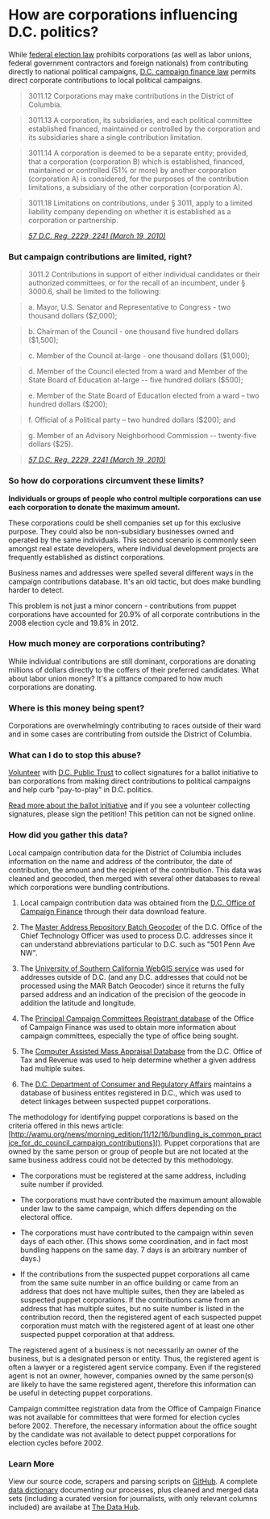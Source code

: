 # How are corporations influencing D.C. politics?

While [federal election law](http://www.fec.gov/pages/brochures/fecfeca.shtml#anchor257909) prohibits corporations (as well as labor unions, federal government contractors and foreign nationals) from contributing directly to national political campaigns, [D.C. campaign finance law](http://www.dcregs.org/Gateway/FinalAdoptionHome.aspx?RuleVersionID=3525191) permits direct corporate contributions to local political campaigns.

>3011.12 Corporations may make contributions in the District of Columbia.>3011.13 A corporation, its subsidiaries, and each political committee established financed, maintained or controlled by the corporation and its subsidiaries share a single contribution limitation.>3011.14 A corporation is deemed to be a separate entity; provided, that a corporation (corporation B) which is established, financed, maintained or controlled (51% or more) by another corporation (corporation A) is considered, for the purposes of the contribution limitations, a subsidiary of the other corporation (corporation A).>3011.18 Limitations on contributions, under § 3011, apply to a limited liability company depending on whether it is established as a corporation or partnership.
><cite>[57 D.C. Reg. 2229, 2241 (March 19, 2010)](http://www.dcegs.org/Gateway/FinalAdoptionHome.aspx?RuleVersionID=3525191)</cite>

### But campaign contributions are limited, right?

>3011.2	Contributions in support of either individual candidates or their authorized committees, or for the recall of an incumbent, under § 3000.6, shall be limited to the following:>a. Mayor, U.S. Senator and Representative to Congress - two thousand dollars ($2,000);>b. Chairman of the Council - one thousand five hundred dollars ($1,500);>c. Member of the Council at-large - one thousand dollars ($1,000);>d. Member of the Council elected from a ward and Member of the State Board of Education at-large -- five hundred dollars ($500);>e. Member of the State Board of Education elected from a ward – two hundred dollars ($200); >f. Official of a Political party – two hundred dollars ($200); and>g. Member of an Advisory Neighborhood Commission -- twenty-five dollars ($25).
><cite>[57 D.C. Reg. 2229, 2241 (March 19, 2010)](http://www.dcregs.org/Gateway/FinalAdoptionHome.aspx?RuleVersionID=3525191)</cite>


### So how do corporations circumvent these limits?

**Individuals or groups of people who control multiple corporations can use each corporation to donate the maximum amount.**

These corporations could be shell companies set up for this exclusive purpose. They could also be non-subsidiary businesses owned and operated by the same individuals. This second scenario is commonly seen amongst real estate developers, where individual development projects are frequently established as distinct corporations.

Business names and addresses were spelled several different ways in the campaign contributions database. It's an old tactic, but does make bundling harder to detect.

This problem is not just a minor concern - contributions from puppet corporations have accounted for 20.9% of all corporate contributions in the 2008 election cycle and 19.8% in 2012.

<div id="LineChartID165c378c0b660" class="chart">
</div>

### How much money are corporations contributing?

While individual contributions are still dominant, corporations are donating millions of dollars directly to the coffers of their preferred candidates. What about labor union money? It's a pittance compared to how much corporations are donating.

<div id="BarChartID165c317a1c751" class="chart">
</div>

### Where is this money being spent?

Corporations are overwhelmingly contributing to races outside of their ward and in some cases are contributing from outside the District of Columbia.

<div id="BarChartID582436ca55d9" class="chart">
</div>

### What can I do to stop this abuse?

[Volunteer](http://dcpublictrust.org/wordpress1/volunteer/) with [D.C. Public Trust](http://dcpublictrust.org/wordpress1/) to collect signatures for a ballot initiative to ban corporations from making direct contributions to political campaigns and help curb "pay-to-play" in D.C. politics.

[Read more about the ballot initiative](http://dcpublictrust.org/wordpress1/about/faq/) and if you see a volunteer collecting signatures, please sign the petition! This petition can not be signed online.

### How did you gather this data?

Local campaign contribution data for the District of Columbia includes information on the name and address of the contributor, the date of contribution, the amount and the recipient of the contribution. This data was cleaned and geocoded, then merged with several other databases to reveal which corporations were bundling contributions.

1. Local campaign contribution data was obtained from the [D.C. Office of Campaign Finance](http://www.ocf.dc.gov/serv/index.shtm) through their data download feature.

2. The [Master Address Repository Batch Geocoder](http://octo.dc.gov/D.C./OCTO/Maps+and+Apps/Online+Mapping/All+Online+Maps/Master+Address+Repository) of the D.C. Office of the Chief Technology Officer was used to process D.C. addresses since it can understand abbreviations particular to D.C. such as "501 Penn Ave NW".

3. The [University of Southern California WebGIS service](http://webgis.usc.edu/Default.aspx) was used for addresses outside of D.C. (and any D.C. addresses that could not be processed using the MAR Batch Geocoder) since it returns the fully parsed address and an indication of the precision of the geocode in addition the latitude and longitude.

4. The [Principal Campaign Committees Registrant database](http://ocf.dc.gov/registration_statements/index.asp) of the Office of Campaign Finance was used to obtain more information about campaign committees, especially the type of office being sought.

5. The [Computer Assisted Mass Appraisal Database](http://otr.cfo.dc.gov/otr/cwp/view,a,1330,q,594380.asp) from the D.C. Office of Tax and Revenue was used to help determine whether a given address had multiple suites.

6. The [D.C. Department of Consumer and Regulatory Affairs](https://corp.dcra.dc.gov/Home.aspx) maintains a database of business entites registered in D.C., which was used to detect linkages between suspected puppet corporations.

The methodology for identifying puppet corporations is based on the criteria offered in this news article: [http://wamu.org/news/morning_edition/11/12/16/bundling_is_common_practice_for_dc_council_campaign_contributions](). Puppet corporations that are owned by the same person or group of people but are not located at the same business address could not be detected by this methodology.

* The corporations must be registered at the same address, including suite number if provided.

* The corporations must have contributed the maximum amount allowable under law to the same campaign, which differs depending on the electoral office.

* The corporations must have contributed to the campaign within seven days of each other. (This shows some coordination, and in fact most bundling happens on the same day. 7 days is an arbitrary number of days.)

* If the contributions from the suspected puppet corporations all came from the same suite number in an office building or came from an address that does not have multiple suites, then they are labeled as suspected puppet corporations. If the contributions came from an address that has multiple suites, but no suite number is listed in the contribution record, then the registered agent of each suspected puppet corporation must match with the registered agent of at least one other suspected puppet corporation at that address.

The registered agent of a business is not necessarily an owner of the business, but is a designated person or entity. Thus, the registered agent is often a lawyer or a registered agent service company. Even if the registered agent is not an owner, however, companies owned by the same person(s) are likely to have the same registered agent, therefore this information can be useful in detecting puppet corporations.

Campaign committee registration data from the Office of Campaign Finance was not available for committees that were formed for election cycles before 2002. Therefore, the necessary information about the office sought by the candidate was not available to detect puppet corporations for election cycles before 2002.

### Learn More

View our source code, scrapers and parsing scripts on [GitHub](https://github.com/occupydata/dc-campaign-finance). A complete [data dictionary](https://commondatastorage.googleapis.com/ckannet-storage/2012-05-29T122112/Data_Dictionary_for_Washington_DC_Local_Campaign_Contributions.pdf) documenting our processes, plus cleaned and merged data sets (including a curated version for journalists, with only relevant columns included) are availabe at [The Data Hub](http://thedatahub.org/dataset/washington-dc-local-campaign-contributions).
